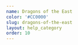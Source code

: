 ```yaml
---
name: Dragons of the East
color: '#CC0000'
slug: dragons-of-the-east
layout: help_category
order: 10
---
```

